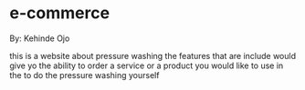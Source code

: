 # e-commerce
By: Kehinde Ojo 

this is a website about pressure washing the features that are include would give yo the ability to order a service or a product you would like to use in the to do the pressure washing yourself 
